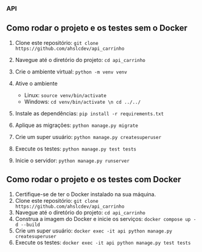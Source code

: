 ### API

## Como rodar o projeto e os testes sem o Docker
1. Clone este repositório: `git clone https://github.com/ahslcdev/api_carrinho`
2. Navegue até o diretório do projeto: `cd api_carrinho`
3. Crie o ambiente virtual: `python -m venv venv`
4. Ative o ambiente 
    * Linux: `source venv/bin/activate`
    * Windows: `cd venv/bin/activate \n cd ../../`

5. Instale as dependências: `pip install -r requirements.txt`
6. Aplique as migrações: `python manage.py migrate`
7. Crie um super usuário: `python manage.py createsuperuser`
8. Execute os testes: `python manage.py test tests`
9. Inicie o servidor: `python manage.py runserver`

## Como rodar o projeto e os testes com Docker

1. Certifique-se de ter o Docker instalado na sua máquina.
2. Clone este repositório: `git clone https://github.com/ahslcdev/api_carrinho`
3. Navegue até o diretório do projeto: `cd api_carrinho`
4. Construa a imagem do Docker e inicie os serviços: `docker compose up -d --build`
5. Crie um super usuário: `docker exec -it api python manage.py createsuperuser`
6. Execute os testes: `docker exec -it api python manage.py test tests`